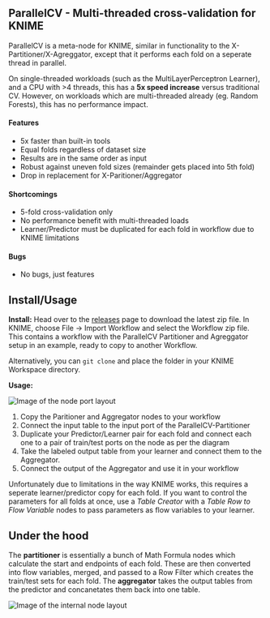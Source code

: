 ## ParallelCV - Multi-threaded cross-validation for KNIME

ParallelCV is a meta-node for KNIME, similar in functionality to the X-Partitioner/X-Agreggator, except that it performs each fold on a seperate thread in parallel.

On single-threaded workloads (such as the MultiLayerPerceptron Learner), and a CPU with >4 threads, this has a **5x speed increase** versus traditional CV. However, on workloads which are multi-threaded already (eg. Random Forests), this has no performance impact.

#### Features

- 5x faster than built-in tools
- Equal folds regardless of dataset size
- Results are in the same order as input
- Robust against uneven fold sizes (remainder gets placed into 5th fold)
- Drop in replacement for X-Paritioner/Aggregator

#### Shortcomings

- 5-fold cross-validation only
- No performance benefit with multi-threaded loads
- Learner/Predictor must be duplicated for each fold in workflow due to KNIME limitations

#### Bugs

- No bugs, just features

## Install/Usage

**Install:** Head over to the [releases](https://github.com/mxbi/ParallelCV/releases) page to download the latest zip file. In KNIME, choose File -> Import Workflow and select the Workflow zip file. This contains a workflow with the ParallelCV Partitioner and Agreggator setup in an example, ready to copy to another Workflow.

Alternatively, you can `git clone` and place the folder in your KNIME Workspace directory.

**Usage:**

![Image of the node port layout](https://raw.githubusercontent.com/mxbi/ParallelCV/master/node-ports.png)

1. Copy the Paritioner and Aggregator nodes to your workflow
2. Connect the input table to the input port of the ParallelCV-Partitioner
3. Duplicate your Predictor/Learner pair for each fold and connect each one to a pair of train/test ports on the node as per the diagram
4. Take the labeled output table from your learner and connect them to the Aggregator.
5. Connect the output of the Aggregator and use it in your workflow

Unfortunately due to limitations in the way KNIME works, this requires a seperate learner/predictor copy for each fold. If you want to control the parameters for all folds at once, use a *Table Creator* with a *Table Row to Flow Variable* nodes to pass parameters as flow variables to your learner.

## Under the hood

The **partitioner** is essentially a bunch of Math Formula nodes which calculate the start and endpoints of each fold. These are then converted into flow variables, merged, and passed to a Row Filter which creates the train/test sets for each fold. The **aggregator** takes the output tables from the predictor and concanetates them back into one table.

![Image of the internal node layout](https://raw.githubusercontent.com/mxbi/ParallelCV/master/node-internals.png)
